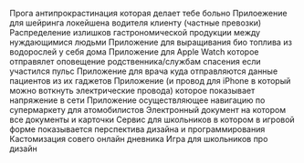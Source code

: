 Прога антипрокрастинация которая делает тебе больно
Прилоежение для шейринга локейшена водителя клиенту (частные превозки)
Распределение излишков гастрономической продукции между нуждающимися людьми
Приложение для выращивания био топлива из водорослей у себя дома
Приложение для Apple Watch которое отправялет оповещение родственника/службам спасения если участился пульс
Приложение для врача куда отправляются данные пациентов из их гаджетов
Приложение (и провод для iPhone в который можно воткнуть электрические провода) которое показывает напряжение в сети
Приложение осуществляющее навигацию по супермаркету для атомобилистов
Электронный документ на котором все документы и карточки
Сервис для школьников в котором в игровой форме показывается перспектива дизайна и программирования
Кастомизация совего онлайн дневника
Игра для школьников про дизайн
